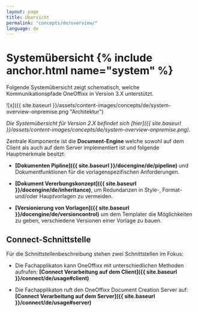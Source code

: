 ```yaml
---
layout: page
title: Übersicht
permalink: "concepts/de/overview/"
language: de
---
```


# Systemübersicht {% include anchor.html name="system" %}

Folgende Systemübersicht zeigt schematisch, welche Kommunikationspfade OneOffixx in Version 3.X unterstützt. 

![x]({{ site.baseurl }}/assets/content-images/concepts/de/system-overview-onpremise.png "Architektur")

*Die Systemübersicht für Version 2.X befindet sich [hier]({{ site.baseurl }}/assets/content-images/concepts/de/system-overview-onpremise.png).* 

Zentrale Komponente ist die __Document-Engine__ welche sowohl auf dem Client als auch auf dem Server implementiert ist und folgende Hauptmerkmale besitzt:

* __[Dokumenten Pipline]({{ site.baseurl }}/docengine/de/pipeline)__ und Dokumentfunktionen für die vorlagenspezifischen Anforderungen. 

* __[Dokument Vererbungskonzept]({{ site.baseurl }}/docengine/de/inheritance)__, um Redundanzen in Style-, Format- und/oder Hauptvorlagen zu vermeiden.

*  __[Versionierung von Vorlagen]({{ site.baseurl }}/docengine/de/versioncontrol)__ um dem Templater die Möglichkeiten zu geben, verschiedene Versionen einer Vorlage zu bauen.


## Connect-Schnittstelle

Für die Schnittstellenbeschreibung stehen zwei Schnittstellen im Fokus:

* Die Fachapplikaton kann OneOffixx mit unterschiedlichen Methoden aufrufen: __[Connect Verarbeitung auf dem Client]({{ site.baseurl }}/connect/de/usage#client)__

* Die Fachapplikaton ruft den OneOffixx Document Creation Server auf: __[Connect Verarbeitung auf dem Server]({{ site.baseurl }}/connect/de/usage#server)__

